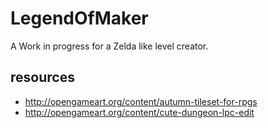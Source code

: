 # LegendOfMaker

A Work in progress for a Zelda like level creator.

## resources
* http://opengameart.org/content/autumn-tileset-for-rpgs
* http://opengameart.org/content/cute-dungeon-lpc-edit
